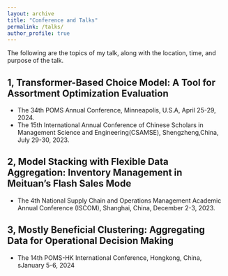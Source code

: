 ```yaml
---
layout: archive
title: "Conference and Talks"
permalink: /talks/
author_profile: true
---
```

The following are the topics of my talk, along with the location, time, and purpose of the talk.


1, Transformer-Based Choice Model: A Tool for Assortment Optimization Evaluation
------
* The 34th POMS Annual Conference, Minneapolis, U.S.A, April 25-29, 2024.
* The 15th International Annual Conference of Chinese Scholars in Management Science and Engineering(CSAMSE), Shengzheng,China, July 29-30, 2023.

2, Model Stacking with Flexible Data Aggregation: Inventory Management in Meituan’s Flash Sales Mode
------
* The 4th National Supply Chain and Operations Management Academic Annual Conference (ISCOM), Shanghai, China, December 2-3, 2023.

3, Mostly Beneficial Clustering: Aggregating Data for Operational Decision Making
------
* The 14th POMS-HK International Conference, Hongkong, China, sJanuary 5-6, 2024
